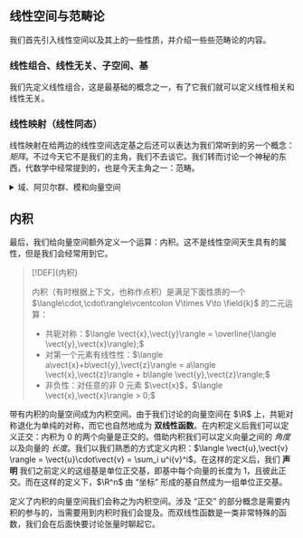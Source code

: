 ## 线性空间与范畴论

我们首先引入线性空间以及其上的一些性质，并介绍一些些范畴论的内容。


### 线性组合、线性无关、子空间、基

我们先定义线性组合，这是最基础的概念之一，有了它我们就可以定义线性相关和线性无关。



### 线性映射（线性同态）



线性映射在给两边的线性空间选定基之后还可以表达为我们常听到的另一个概念：*矩阵*。不过今天它不是我们的主角，我们不去谈它。我们转而讨论一个神秘的东西，代数学中经常提到的，也是今天主角之一：范畴。

<details><summary>域、阿贝尔群、模和向量空间</summary>

我们在这里补充阿贝尔群、域和模它们的定义，以便了解向量空间是什么。首先是阿贝尔群：

> [!DEF]{阿贝尔群（交换群）}
>
> 给定集合 $G$，配备二元运算（称之为加法）
>
> $$+\vcentcolon G\times G\to G, \quad (a,b)\mapsto a+b\ \ (\forall a,b\in G).$$
>
> 若满足以下条件，则称 $(G,+)$ 为阿贝尔群：
>
> - 存在加法单位元 $0\in G$，对任意 $a\in G$，有 $0+a=a+0=a$；
> - 对任意 $a\in G$，存在加法逆元 $-a\in G$，使得 $a+(-a)=(-a)+a=0$；
> - 结合律：对任意 $a,b,c\in G$，有 $(a+b)+c=a+(b+c)$；
> - 交换律：对任意 $a,b\in G$，有 $a+b=b+a$。

由此可以看出，我们给线性空间定义的前四条规则确实让 $V$ 在向量加法下形成一个阿贝尔群。值得一提的是，若去掉交换律，则成为一般的群，此时不用加法表示群内的运算，而使用乘法。而如果我们把两个阿贝尔群 “套” 在一起，就形成了域：

> [!DEF]{域}
>
> 给定集合 $\field{k}$，配备两种二元运算（分别称为加法和乘法）：
>
> $$+\vcentcolon \field{k}\times\field{k}\to\field{k},\quad \times\vcentcolon \field{k}\times\field{k}\to\field{k}.$$
>
> 若满足以下条件，则称 $(\field{k},+,\times)$ 为一个域：
>
> - $(\field{k},+)$ 构成阿贝尔群，记加法单位元为 $0$，元素 $a$ 的加法逆元为 $-a$；
> - $(\field{k}\setminus\{0\},\times)$ 构成阿贝尔群，乘法单位元记为 $1$，且 $1\neq 0$；
> - 乘法对加法分配：对任意 $a,b,c\in\field{k}$，
>   $a\times(b+c)=a\times b+a\times c$ 且 $(a+b)\times c=a\times c+b\times c$。
>
> 我们通常省略乘法记号 $\times$，直接记作 $ab$。

可以看到，我们只需要给一个集合上定义大家都有的加法以及挖掉 $0$ 之后的乘法，让它们都是交换的，且乘法可以分配进加法，就形成了一个域。最常见的数域有有理数域 $\field{Q}$，实数域 $\field{R}$，复数域 $\field{C}$ 等。另外值得一提的是，如果我们去掉域乘法中的交换律和可逆元（即乘法不可以交换次序，且一个元素在乘法下不一定可逆），我们就得到了环：

> [!DEF]{环}
>
> 给定集合 $R$，配备二元运算（加法与乘法）
>
> $$+\vcentcolon R\times R\to R,\qquad \times\vcentcolon R\times R\to R.$$
>
> 若满足以下条件，则称 $(R,+,\times)$ 为带幺结合环（简称环）：
>
> - $(R,+)$ 是阿贝尔群，记加法单位元为 $0$，元素 $a$ 的加法逆元为 $-a$；
> - 乘法结合且存在单位元 $1_R$：对任意 $a,b,c\in R$，有 $(ab)c=a(bc)$，且 $1_Ra=a1_R=a$；
> - 分配律：对任意 $a,b,c\in R$，有 $a(b+c)=ab+ac$ 且 $(a+b)c=ac+bc$。
>
> 通常约定 $1_R\neq 0$。若乘法交换，则称为交换环；若每个非零元在乘法下可逆，则为除环；既交换且每个非零元可逆即为域。

有了环，我们就可以定义模了：

> [!DEF]{模}
>
> 给定带幺结合环 $R$ 与集合 $M$，定义加法与标量乘法：
>
> $$+\vcentcolon M\times M\to M,\qquad \cdot\vcentcolon R\times M\to M,\ (r,u)\mapsto r\cdot u.$$
>
> 若满足以下条件，则称 $M$ 是一个左 $R$-模：
>
> - $(M,+)$ 是阿贝尔群，记加法单位元为 $0$；
> - 分配律（对 $M$ 的加法）：对任意 $r\in R,\,u,v\in M$，有 $r\cdot(u+v)=r\cdot u+r\cdot v$；
> - 分配律（对 $R$ 的加法）：对任意 $r,s\in R,\,u\in M$，有 $(r+s)\cdot u=r\cdot u+s\cdot u$；
> - 相容性：对任意 $r,s\in R,\,u\in M$，有 $(rs)\cdot u=r\cdot(s\cdot u)$；
> - 单位元作用：对任意 $u\in M$，有 $1_R\cdot u=u$。
>
> 若上面的标量乘法中 $r\in R$ 是从右侧作用在 $u\in M$ 的，保持其他性质不变，我们就称它为一个右 $R$ 模。当 $R$ 是一个交换环的时候，左模和右模是一样的；当 $R$ 是域时，$R$-模即为我们熟悉的向量空间。

可以看到，模就是向量空间的一个推广，它不再要求 “标量” 是域中元素，而是一个环里的元素。

</details>




## 内积

最后，我们给向量空间额外定义一个运算：内积。这不是线性空间天生具有的属性，但是我们会经常用到它。

> [!DEF]{内积}
>
> 内积（有时根据上下文，也称作点积）是满足下面性质的一个 $\langle\cdot,\cdot\rangle\vcentcolon V\times V\to \field{k}$ 的二元运算：
>
> - 共轭对称：$\langle \vect{x},\vect{y}\rangle = \overline{\langle \vect{y},\vect{x}\rangle};$
> - 对第一个元素有线性性：$\langle a\vect{x}+b\vect{y},\vect{z}\rangle = a\langle \vect{x},\vect{z}\rangle + b\langle \vect{y},\vect{z}\rangle;$
> - 非负性：对任意的非 $0$ 元素 $\vect{x}$，$\langle \vect{x},\vect{x}\rangle > 0;$

带有内积的向量空间成为内积空间。由于我们讨论的向量空间在 $\R$ 上，共轭对称退化为单纯的对称，而它也自然地成为 **双线性函数**。在内积定义后我们可以定义正交：内积为 $0$ 的两个向量是正交的。借助内积我们可以定义向量之间的 *角度* 以及向量的 *长度*。我们以我们熟悉的方式定义内积：$\langle \vect{u},\vect{v} \rangle = \vect{u}\cdot\vect{v} = \sum_i u^i{v}^i$。在这样的定义后，我们 **声明** 我们之前定义的这组基是单位正交基，即基中每个向量的长度为 $1$，且彼此正交。而在这样的定义下，$\R^n$ 由 “坐标” 形成的基自然成为一组单位正交基。

定义了内积的向量空间我们会称之为内积空间。涉及 “正交” 的部分概念是需要内积的参与的，当需要用到内积时我们会提及。而双线性函数是一类非常特殊的函数，我们会在后面快要讨论张量时聊起它。